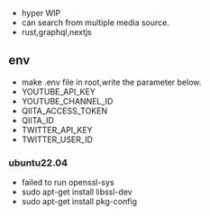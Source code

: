 - hyper WIP
- can search from multiple media source.
- rust,graphql,nextjs

## env
- make .env file in root,write the parameter below.
- YOUTUBE_API_KEY
- YOUTUBE_CHANNEL_ID
- QIITA_ACCESS_TOKEN
- QIITA_ID
- TWITTER_API_KEY
- TWITTER_USER_ID

### ubuntu22.04
- failed to run  openssl-sys
- sudo apt-get install libssl-dev
- sudo apt-get install pkg-config